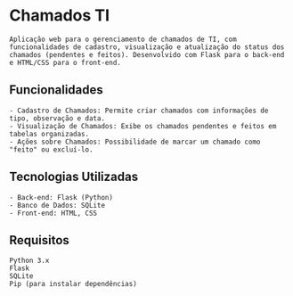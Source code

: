 # Chamados TI

	Aplicação web para o gerenciamento de chamados de TI, com funcionalidades de cadastro, visualização e atualização do status dos chamados (pendentes e feitos). Desenvolvido com Flask para o back-end e HTML/CSS para o front-end.

## Funcionalidades

	- Cadastro de Chamados: Permite criar chamados com informações de tipo, observação e data.
	- Visualização de Chamados: Exibe os chamados pendentes e feitos em tabelas organizadas.
	- Ações sobre Chamados: Possibilidade de marcar um chamado como "feito" ou excluí-lo.

## Tecnologias Utilizadas

	- Back-end: Flask (Python)
	- Banco de Dados: SQLite
	- Front-end: HTML, CSS
 
## Requisitos

	Python 3.x
	Flask
	SQLite
	Pip (para instalar dependências)
	
